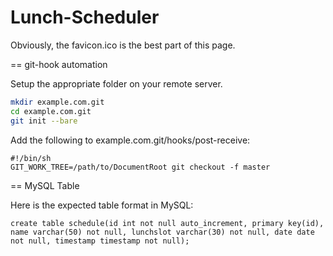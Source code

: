 Lunch-Scheduler
===============

Obviously, the favicon.ico is the best part of this page.

== git-hook automation

Setup the appropriate folder on your remote server.

```bash
mkdir example.com.git
cd example.com.git
git init --bare
```

Add the following to example.com.git/hooks/post-receive:

```
#!/bin/sh
GIT_WORK_TREE=/path/to/DocumentRoot git checkout -f master
```

== MySQL Table

Here is the expected table format in MySQL:

```mysql
create table schedule(id int not null auto_increment, primary key(id), name varchar(50) not null, lunchslot varchar(30) not null, date date not null, timestamp timestamp not null);
```
